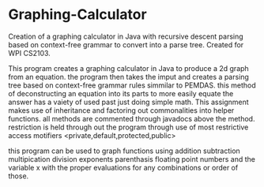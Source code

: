 # Graphing-Calculator
Creation of a graphing calculator in Java with recursive descent parsing based on context-free grammar to convert into a parse tree. Created for WPI CS2103.


This program creates a graphing calculator in Java to produce a 2d graph from an equation. the program then takes the imput and creates a parsing tree based on context-free grammar rules simmilar to PEMDAS. this method of deconstructing an equation into its parts to more easily equate the answer has a vaiety of used past just doing simple math. This assignment makes use of inheritance and factoring out commonalities into helper functions. all methods are commented through javadocs above the method. restriction is held through out the program through use of most restrictive access motifiers <private,default,protected,public>  

this program can be used to graph functions using addition subtraction multipication division exponents parenthasis floating point numbers and the variable x with the proper evaluations for any combinations or order of those. 
